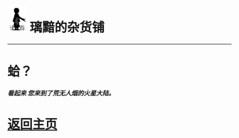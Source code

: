 # [<img src="Logo.png" alt="Logo" style="zoom:7%;" />](index.html) 璃黯的杂货铺

---

# 蛤？

##### 看起来 您来到了荒无人烟的火星大陆。

# [返回主页](index.html)

